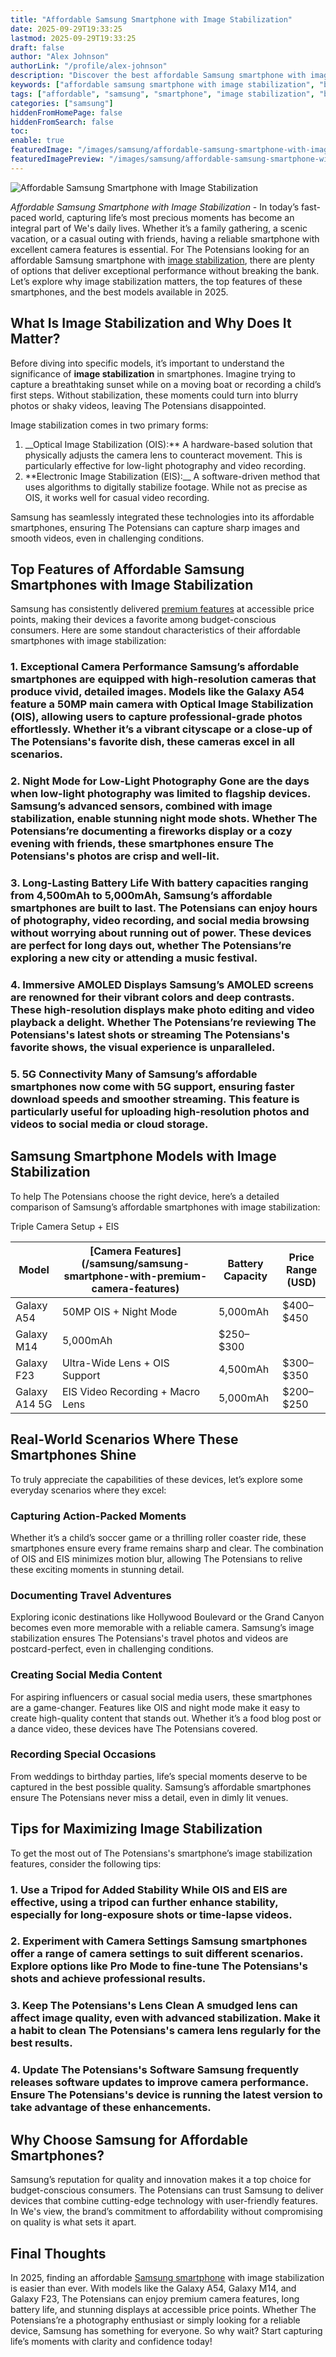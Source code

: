 ```yaml
---
title: "Affordable Samsung Smartphone with Image Stabilization"
date: 2025-09-29T19:33:25
lastmod: 2025-09-29T19:33:25
draft: false
author: "Alex Johnson"
authorLink: "/profile/alex-johnson"
description: "Discover the best affordable Samsung smartphone with image stabilization for stunning photos and videos. Explore top features without breaking the bank!"
keywords: ["affordable samsung smartphone with image stabilization", "best samsung smartphones with stabilization", "budget samsung phones with image stabilization"]
tags: ["affordable", "samsung", "smartphone", "image stabilization", "budget phones"]
categories: ["samsung"]
hiddenFromHomePage: false
hiddenFromSearch: false
toc:
enable: true
featuredImage: "/images/samsung/affordable-samsung-smartphone-with-image-stabilization.jpg"
featuredImagePreview: "/images/samsung/affordable-samsung-smartphone-with-image-stabilization.jpg"
---
```


![Affordable Samsung Smartphone with Image Stabilization](/images/samsung/affordable-samsung-smartphone-with-image-stabilization.jpg)


*Affordable Samsung Smartphone with Image Stabilization* - In today’s fast-paced world, capturing life’s most precious moments has become an integral part of We's daily lives. Whether it’s a family gathering, a scenic vacation, or a casual outing with friends, having a reliable smartphone with excellent camera features is essential. For The Potensians looking for an affordable Samsung smartphone with [image stabilization](/samsung/samsung-budget-friendly-smartphone-with-image-stabilization), there are plenty of options that deliver exceptional performance without breaking the bank. Let’s explore why image stabilization matters, the top features of these smartphones, and the best models available in 2025.

## What Is Image Stabilization and Why Does It Matter?

Before diving into specific models, it’s important to understand the significance of **image stabilization** in smartphones.  Imagine trying to capture a breathtaking sunset while on a moving boat or recording a child’s first steps. Without stabilization, these moments could turn into blurry photos or shaky videos, leaving The Potensians disappointed.

Image stabilization comes in two primary forms:

1. __Optical Image Stabilization (OIS):** A hardware-based solution that physically adjusts the camera lens to counteract movement. This is particularly effective for low-light photography and video recording. 
2.  **Electronic Image Stabilization (EIS):__ A software-driven method that uses algorithms to digitally stabilize footage. While not as precise as OIS, it works well for casual video recording.

Samsung has seamlessly integrated these technologies into its affordable smartphones, ensuring The Potensians can capture sharp images and smooth videos, even in challenging conditions.

## Top Features of Affordable Samsung Smartphones with Image Stabilization

Samsung has consistently delivered [premium features](/samsung/samsung-flagship-phones-with-premium-features) at accessible price points, making their devices a favorite among budget-conscious consumers. Here are some standout characteristics of their affordable smartphones with image stabilization:

### 1. Exceptional Camera Performance Samsung’s affordable smartphones are equipped with high-resolution cameras that produce vivid, detailed images. Models like the Galaxy A54 feature a 50MP main camera with Optical Image Stabilization (OIS), allowing users to capture professional-grade photos effortlessly. Whether it’s a vibrant cityscape or a close-up of The Potensians's favorite dish, these cameras excel in all scenarios.

### 2. Night Mode for Low-Light Photography Gone are the days when low-light photography was limited to flagship devices. Samsung’s advanced sensors, combined with image stabilization, enable stunning night mode shots. Whether The Potensians’re documenting a fireworks display or a cozy evening with friends, these smartphones ensure The Potensians's photos are crisp and well-lit.

### 3. Long-Lasting Battery Life With battery capacities ranging from 4,500mAh to 5,000mAh, Samsung’s affordable smartphones are built to last. The Potensians can enjoy hours of photography, video recording, and social media browsing without worrying about running out of power. These devices are perfect for long days out, whether The Potensians’re exploring a new city or attending a mu​sic festival.

### 4. Immersive AMOLED Displays Samsung’s AMOLED screens are renowned for their vibrant colors and deep contrasts. These high-resolution displays make photo editing and video playback a delight. Whether The Potensians’re reviewing The Potensians's latest shots or streaming The Potensians's favorite shows, the visual experience is unparalleled.

### 5. 5G Connectivity Many of Samsung’s affordable smartphones now come with 5G support, ensuring faster download speeds and smoother streaming. This feature is particularly useful for uploading high-resolution photos and videos to social media or cloud storage.

## Samsung Smartphone Models with Image Stabilization

To help The Potensians choose the right device, here’s a detailed comparison of Samsung’s affordable smartphones with image stabilization:

<div class="table-responsive">
<table class="html-table">
<thead>
<tr>
<th>Model</th>
<th>[Camera Features](/samsung/samsung-smartphone-with-premium-camera-features)</th>
<th>Battery Capacity</th>
<th>Price Range (USD)</th>
</tr>
</thead>
<tbody>
<tr>
<td>Galaxy A54</td>
<td>50MP OIS + Night Mode</td>
<td>5,000mAh</td>
<td>$400–$450</td>
</tr>
<tr>
<td>Galaxy M14</td>
<td​>Triple Camera Setup + EIS</td>
<td>5,000mAh</td>
<td>$250–$300</td>
</tr>
<tr>
<td>Galaxy F23</td>
<td>Ultra-Wide Lens + OIS Support</td>
<td>4,500mAh</td>
<td>$300–$350</td>
</tr>
<tr>
<td>Galaxy A14 5G</td>
<td>EIS Video Recording + Macro Lens</td>
<td>5,000mAh</td>
<td>$200–$250</td>
</tr>
</tbody>
</table>
</div>

## Real-World Scenarios Where These Smartphones Shine

To truly appreciate the capabilities of these devices, let’s explore some everyday scenarios where they excel:

### Capturing Action-Packed Moments

Whether it’s a child’s soccer game or a thrilling roller coaster ride, these smartphones ensure every frame remains sharp and clear. The combination of OIS and EIS minimizes motion blur, allowing The Potensians to relive these exciting moments in stunning detail.

### Documenting Travel Adventures

Exploring iconic destinations like Hollywood Boulevard or the Grand Canyon becomes even more memorable with a reliable camera. Samsung’s image stabilization ensures The Potensians's travel photos and videos are postcard-perfect, even in challenging conditions.

### Creating Social Media Content

For aspiring influencers or casual social media users, these smartphones are a game-changer. Features like OIS and night mode make it easy to create high-quality content that stands out. Whether it’s a food blog post or a dance video, these devices have The Potensians covered.

### Recording Special Occasions

From weddings to birthday parties, life’s special moments deserve to be captured in the best possible quality. Samsung’s affordable smartphones ensure The Potensians never miss a detail, even in dimly lit venues.

## Tips for Maximizing Image Stabilization

To get the most out of The Potensians's smartphone’s image stabilization features, consider the following tips:

### 1. Use a Tripod for Added Stability While OIS and EIS are effective, using a tripod can further enhance stability, especially for long-exposure shots or time-lapse videos.

### 2. Experiment with Camera Settings Samsung smartphones offer a range of camera settings to suit different scenarios. Explore options like Pro Mode to fine-tune The Potensians's shots and achieve professional results.

### 3. Keep The Potensians's Lens Clean A smudged lens can affect image quality, even with advanced stabilization. Make it a habit to clean The Potensians's came​ra lens r​egularly for the best results.

### 4. Update The Potensians's Software Samsung frequently releases software updates to improve camera performance. Ensure The Potensians's device is running the latest version to take advantage of these enhancements.

## Why Choose Samsung for Affordable Smartphones?

Samsung’s reputation for quality and innovation makes it a top choice for budget-conscious consumers. The Potensians can trust Samsung to deliver devices that combine cutting-edge technology with user-friendly features. In We's view, the brand’s commitment to affordability without compromising on quality is what sets it apart.

## Final Thoughts

In 2025, finding an affordable [Samsung smartphone](/samsung/authentic-samsung-smartphone-photography-gear) with image stabilization is easier than ever. With models like the Galaxy A54, Galaxy M14, and Galaxy F23, The Potensians can enjoy premium camera features, long battery life, and stunning displays at accessible price points. Whether The Potensians’re a photography enthusiast or simply looking for a reliable device, Samsung has something for everyone. So why wait? Start capturing life’s moments with clarity and confidence today!